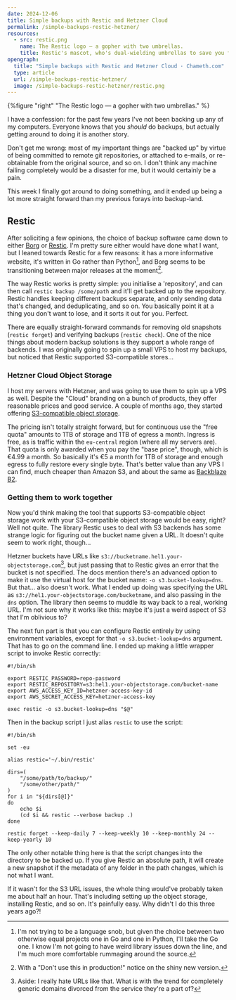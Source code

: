 ```yaml
---
date: 2024-12-06
title: Simple backups with Restic and Hetzner Cloud
permalink: /simple-backups-restic-hetzner/
resources:
  - src: restic.png
    name: The Restic logo — a gopher with two umbrellas.
    title: Restic's mascot, who's dual-wielding umbrellas to save you from a rainy day.
opengraph:
  title: "Simple backups with Restic and Hetzner Cloud · Chameth.com"
  type: article
  url: /simple-backups-restic-hetzner/
  image: /simple-backups-restic-hetzner/restic.png
---
```


{%figure "right" "The Restic logo — a gopher with two umbrellas." %}

I have a confession: for the past few years I've not been backing up any of my
computers. Everyone knows that you _should_ do backups, but actually getting
around to doing it is another story.

Don't get me wrong: most of my important things are "backed up" by virtue of
being committed to remote git repositories, or attached to e-mails, or
re-obtainable from the original source, and so on. I don't think any machine
failing completely would be a disaster for me, but it would certainly be a pain.

This week I finally got around to doing something, and it ended up being a lot
more straight forward than my previous forays into backup-land.

## Restic

After soliciting a few opinions, the choice of backup software came down to
either [Borg](https://www.borgbackup.org/) or [Restic](https://restic.net/).
I'm pretty sure either would have done what I want, but I leaned towards Restic
for a few reasons: it has a more informative website, it's written in Go
rather than Python[^1], and Borg seems to be transitioning between major
releases at the moment[^2].

<!--more-->

The way Restic works is pretty simple: you initialise a 'repository', and can
then call `restic backup /some/path` and it'll get backed up to the repository.
Restic handles keeping different backups separate, and only sending data that's
changed, and deduplicating, and so on. You basically point it at a thing you
don't want to lose, and it sorts it out for you. Perfect.

There are equally straight-forward commands for removing old snapshots
(`restic forget`) and verifying backups (`restic check`). One of the nice things
about modern backup solutions is they support a whole range of backends. I was
originally going to spin up a small VPS to host my backups, but noticed that
Restic supported S3-compatible stores…

### Hetzner Cloud Object Storage

I host my servers with Hetzner, and was going to use them to spin up a VPS as
well. Despite the "Cloud" branding on a bunch of products, they offer reasonable
prices and good service. A couple of months ago, they started offering
[S3-compatible object storage](https://docs.hetzner.com/storage/object-storage/overview).

The pricing isn't totally straight forward, but for continuous use the "free
quota" amounts to 1TB of storage and 1TB of egress a month. Ingress is free,
as is traffic within the `eu-central` region (where all my servers are). That
quota is only awarded when you pay the "base price", though, which is €4.99 a
month. So basically it's €5 a month for 1TB of storage and enough egress to
fully restore every single byte. That's better value than any VPS I can find,
much cheaper than Amazon S3, and about the same as
[Backblaze B2](https://www.backblaze.com/cloud-storage).

### Getting them to work together

Now you'd think making the tool that supports S3-compatible object storage
work with your S3-compatible object storage would be easy, right? Well not
quite. The library Restic uses to deal with S3 backends has some
strange logic for figuring out the bucket name given a URL. It doesn't quite
seem to work right, though…

Hetzner buckets have URLs like `s3://bucketname.hel1.your-objectstorage.com`[^3],
but just passing that to Restic gives an error that the bucket is not specified.
The docs mention there's an advanced option to make it use the virtual host for
the bucket name: `-o s3.bucket-lookup=dns`. But that… also doesn't work.
What I ended up doing was specifying the URL as
`s3://hel1.your-objectstorage.com/bucketname`, and also passing in the `dns`
option. The library then seems to muddle its way back to a real, working URL.
I'm not sure why it works like this: maybe it's just a weird aspect of S3 that
I'm oblivious to?

The next fun part is that you can configure Restic entirely by using environment
variables, except for that `-o s3.bucket-lookup=dns` argument. That has to go
on the command line. I ended up making a little wrapper script to invoke Restic
correctly:

```shell
#!/bin/sh

export RESTIC_PASSWORD=repo-password
export RESTIC_REPOSITORY=s3:hel1.your-objectstorage.com/bucket-name
export AWS_ACCESS_KEY_ID=hetzner-access-key-id
export AWS_SECRET_ACCESS_KEY=hetzner-access-key

exec restic -o s3.bucket-lookup=dns "$@"
```

Then in the backup script I just alias `restic` to use the script:

```shell
#!/bin/sh

set -eu

alias restic='~/.bin/restic'

dirs=(
	"/some/path/to/backup/"
	"/some/other/path/"
)
for i in "${dirs[@]}" 
do
	echo $i
	(cd $i && restic --verbose backup .)
done

restic forget --keep-daily 7 --keep-weekly 10 --keep-monthly 24 --keep-yearly 10
```

The only other notable thing here is that the script changes into the directory
to be backed up. If you give Restic an absolute path, it will create a new
snapshot if the metadata of any folder in the path changes, which is not what
I want.

If it wasn't for the S3 URL issues, the whole thing would've probably taken
me about half an hour. That's including setting up the object storage,
installing Restic, and so on. It's painfully easy. Why didn't I do this three
years ago?!

[^1]: I'm not trying to be a language snob, but given the choice between two
otherwise equal projects one in Go and one in Python, I'll take the Go one.
I know I'm not going to have weird library issues down the line, and I'm much
more comfortable rummaging around the source.

[^2]: With a "Don't use this in production!" notice on the shiny new version.

[^3]: Aside: I really hate URLs like that. What is with the trend for completely
generic domains divorced from the service they're a part of?
